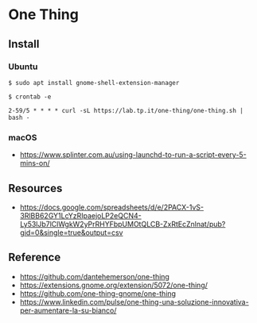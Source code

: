 # One Thing



## Install

### Ubuntu

```shell
$ sudo apt install gnome-shell-extension-manager
```

```shell
$ crontab -e
```

```crontab
2-59/5 * * * * curl -sL https://lab.tp.it/one-thing/one-thing.sh | bash -
```

### macOS

- <https://www.splinter.com.au/using-launchd-to-run-a-script-every-5-mins-on/>

## Resources

- <https://docs.google.com/spreadsheets/d/e/2PACX-1vS-3RlBB62GY1LcYzRIpaejoLP2eQCN4-Ly53lJb7lClWgkW2yPrRHYFbpUMOtQLCB-ZxRtEcZnlnat/pub?gid=0&single=true&output=csv>

## Reference

- <https://github.com/dantehemerson/one-thing>
- <https://extensions.gnome.org/extension/5072/one-thing/>
- <https://github.com/one-thing-gnome/one-thing>
- <https://www.linkedin.com/pulse/one-thing-una-soluzione-innovativa-per-aumentare-la-su-bianco/>
